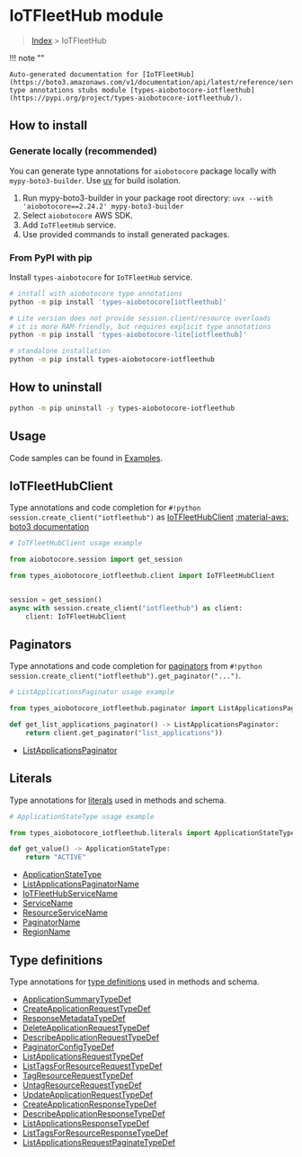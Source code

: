 # IoTFleetHub module

> [Index](../README.md) > IoTFleetHub


!!! note ""

    Auto-generated documentation for [IoTFleetHub](https://boto3.amazonaws.com/v1/documentation/api/latest/reference/services/iotfleethub.html#iotfleethub)
    type annotations stubs module [types-aiobotocore-iotfleethub](https://pypi.org/project/types-aiobotocore-iotfleethub/).

## How to install

### Generate locally (recommended)

You can generate type annotations for `aiobotocore` package locally with `mypy-boto3-builder`.
Use [uv](https://docs.astral.sh/uv/getting-started/installation/) for build isolation.

1. Run mypy-boto3-builder in your package root directory: `uvx --with 'aiobotocore==2.24.2' mypy-boto3-builder`
1. Select `aiobotocore` AWS SDK.
1. Add `IoTFleetHub` service.
1. Use provided commands to install generated packages.



### From PyPI with pip

Install `types-aiobotocore` for `IoTFleetHub` service.

```bash
# install with aiobotocore type annotations
python -m pip install 'types-aiobotocore[iotfleethub]'

# Lite version does not provide session.client/resource overloads
# it is more RAM-friendly, but requires explicit type annotations
python -m pip install 'types-aiobotocore-lite[iotfleethub]'

# standalone installation
python -m pip install types-aiobotocore-iotfleethub
```



## How to uninstall

```bash
python -m pip uninstall -y types-aiobotocore-iotfleethub
```

## Usage

Code samples can be found in [Examples](./usage.md).

## IoTFleetHubClient

Type annotations and code completion for  `#!python session.create_client("iotfleethub")` as [IoTFleetHubClient](./client.md)
[:material-aws: boto3 documentation](https://boto3.amazonaws.com/v1/documentation/api/latest/reference/services/iotfleethub.html#IoTFleetHub.Client)

```python
# IoTFleetHubClient usage example

from aiobotocore.session import get_session

from types_aiobotocore_iotfleethub.client import IoTFleetHubClient


session = get_session()
async with session.create_client("iotfleethub") as client:
    client: IoTFleetHubClient
```


## Paginators

Type annotations and code completion for
[paginators](./paginators.md)
from `#!python session.create_client("iotfleethub").get_paginator("...")`.

```python
# ListApplicationsPaginator usage example

from types_aiobotocore_iotfleethub.paginator import ListApplicationsPaginator

def get_list_applications_paginator() -> ListApplicationsPaginator:
    return client.get_paginator("list_applications"))
```

- [ListApplicationsPaginator](./paginators.md#listapplicationspaginator)








## Literals

Type annotations for [literals](./literals.md) used in methods and schema.

```python
# ApplicationStateType usage example

from types_aiobotocore_iotfleethub.literals import ApplicationStateType

def get_value() -> ApplicationStateType:
    return "ACTIVE"
```

- [ApplicationStateType](./literals.md#applicationstatetype)
- [ListApplicationsPaginatorName](./literals.md#listapplicationspaginatorname)
- [IoTFleetHubServiceName](./literals.md#iotfleethubservicename)
- [ServiceName](./literals.md#servicename)
- [ResourceServiceName](./literals.md#resourceservicename)
- [PaginatorName](./literals.md#paginatorname)
- [RegionName](./literals.md#regionname)




## Type definitions

Type annotations for [type definitions](./type_defs.md) used in methods and schema.

- [ApplicationSummaryTypeDef](./type_defs.md#applicationsummarytypedef)
- [CreateApplicationRequestTypeDef](./type_defs.md#createapplicationrequesttypedef)
- [ResponseMetadataTypeDef](./type_defs.md#responsemetadatatypedef)
- [DeleteApplicationRequestTypeDef](./type_defs.md#deleteapplicationrequesttypedef)
- [DescribeApplicationRequestTypeDef](./type_defs.md#describeapplicationrequesttypedef)
- [PaginatorConfigTypeDef](./type_defs.md#paginatorconfigtypedef)
- [ListApplicationsRequestTypeDef](./type_defs.md#listapplicationsrequesttypedef)
- [ListTagsForResourceRequestTypeDef](./type_defs.md#listtagsforresourcerequesttypedef)
- [TagResourceRequestTypeDef](./type_defs.md#tagresourcerequesttypedef)
- [UntagResourceRequestTypeDef](./type_defs.md#untagresourcerequesttypedef)
- [UpdateApplicationRequestTypeDef](./type_defs.md#updateapplicationrequesttypedef)
- [CreateApplicationResponseTypeDef](./type_defs.md#createapplicationresponsetypedef)
- [DescribeApplicationResponseTypeDef](./type_defs.md#describeapplicationresponsetypedef)
- [ListApplicationsResponseTypeDef](./type_defs.md#listapplicationsresponsetypedef)
- [ListTagsForResourceResponseTypeDef](./type_defs.md#listtagsforresourceresponsetypedef)
- [ListApplicationsRequestPaginateTypeDef](./type_defs.md#listapplicationsrequestpaginatetypedef)

